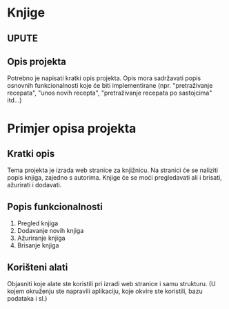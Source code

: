 # Knjige





## UPUTE
## Opis projekta
Potrebno je napisati kratki opis projekta.
Opis mora sadržavati popis osnovnih funkcionalnosti koje će biti implementirane (npr. "pretraživanje recepata", "unos novih recepta", "pretraživanje recepata po sastojcima" itd...)


# Primjer opisa projekta
## Kratki opis
Tema projekta je izrada web stranice za knjižnicu. Na stranici će se naliziti popis knjiga, zajedno s autorima. Knjige će se moći pregledavati ali i brisati, ažurirati i dodavati.

## Popis funkcionalnosti
1. Pregled knjiga
2. Dodavanje novih knjiga
3. Ažuriranje knjiga
4. Brisanje knjiga


## Korišteni alati
Objasniti koje alate ste koristili pri izradi web stranice i samu strukturu. (U kojem okruženju ste napravili aplikaciju, koje okvire ste koristili, bazu podataka i sl.)


